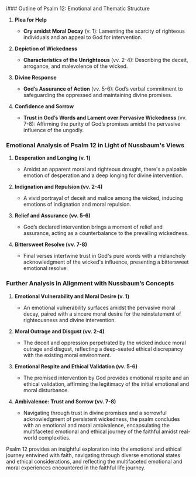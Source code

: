 i### Outline of Psalm 12: Emotional and Thematic Structure

1. **Plea for Help**
   - **Cry amidst Moral Decay** (v. 1): Lamenting the scarcity of righteous individuals and an appeal to God for intervention.
   
2. **Depiction of Wickedness**
   - **Characteristics of the Unrighteous** (vv. 2-4): Describing the deceit, arrogance, and malevolence of the wicked.
   
3. **Divine Response**
   - **God’s Assurance of Action** (vv. 5-6): God’s verbal commitment to safeguarding the oppressed and maintaining divine promises.
   
4. **Confidence and Sorrow**
   - **Trust in God’s Words and Lament over Pervasive Wickedness** (vv. 7-8): Affirming the purity of God’s promises amidst the pervasive influence of the ungodly.

### Emotional Analysis of Psalm 12 in Light of Nussbaum's Views

1. **Desperation and Longing (v. 1)**
   - Amidst an apparent moral and righteous drought, there's a palpable emotion of desperation and a deep longing for divine intervention.

2. **Indignation and Repulsion (vv. 2-4)**
   - A vivid portrayal of deceit and malice among the wicked, inducing emotions of indignation and moral repulsion.

3. **Relief and Assurance (vv. 5-6)**
   - God’s declared intervention brings a moment of relief and assurance, acting as a counterbalance to the prevailing wickedness.

4. **Bittersweet Resolve (vv. 7-8)**
   - Final verses intertwine trust in God's pure words with a melancholy acknowledgment of the wicked's influence, presenting a bittersweet emotional resolve.

### Further Analysis in Alignment with Nussbaum’s Concepts

1. **Emotional Vulnerability and Moral Desire (v. 1)**
   - An emotional vulnerability surfaces amidst the pervasive moral decay, paired with a sincere moral desire for the reinstatement of righteousness and divine intervention.

2. **Moral Outrage and Disgust (vv. 2-4)**
   - The deceit and oppression perpetrated by the wicked induce moral outrage and disgust, reflecting a deep-seated ethical discrepancy with the existing moral environment.

3. **Emotional Respite and Ethical Validation (vv. 5-6)**
   - The promised intervention by God provides emotional respite and an ethical validation, affirming the legitimacy of the initial emotional and moral disturbance.

4. **Ambivalence: Trust and Sorrow (vv. 7-8)**
   - Navigating through trust in divine promises and a sorrowful acknowledgment of persistent wickedness, the psalm concludes with an emotional and moral ambivalence, encapsulating the multifaceted emotional and ethical journey of the faithful amidst real-world complexities.

Psalm 12 provides an insightful exploration into the emotional and ethical journey entwined with faith, navigating through diverse emotional states and ethical considerations, and reflecting the multifaceted emotional and moral experiences encountered in the faithful life journey.
